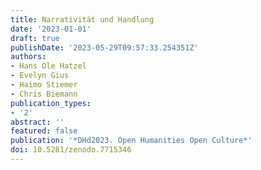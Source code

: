 ```yaml
---
title: Narrativität und Handlung
date: '2023-01-01'
draft: true
publishDate: '2023-05-29T09:57:33.254351Z'
authors:
- Hans Ole Hatzel
- Evelyn Gius
- Haimo Stiemer
- Chris Biemann
publication_types:
- '2'
abstract: ''
featured: false
publication: '*DHd2023. Open Humanities Open Culture*'
doi: 10.5281/zenodo.7715346
---
```


